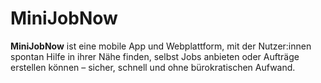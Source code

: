 # MiniJobNow

**MiniJobNow** ist eine mobile App und Webplattform, mit der Nutzer:innen spontan Hilfe in ihrer Nähe finden, selbst Jobs anbieten oder Aufträge erstellen können – sicher, schnell und ohne bürokratischen Aufwand.
